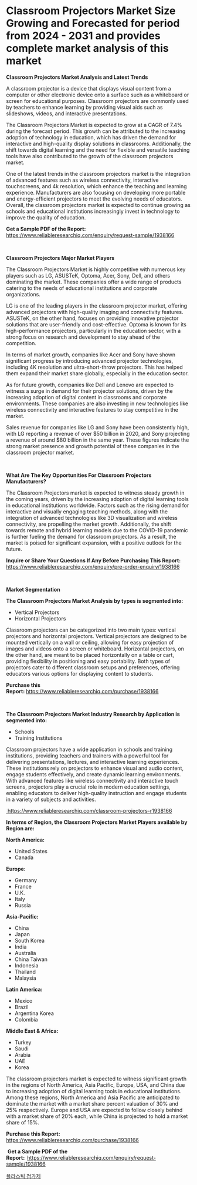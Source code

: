<p><h1>Classroom Projectors Market Size Growing and Forecasted for period from 2024 - 2031 and provides complete market analysis of this market</h1></p><p><strong>Classroom Projectors Market Analysis and Latest Trends</strong></p>
<p><p>A classroom projector is a device that displays visual content from a computer or other electronic device onto a surface such as a whiteboard or screen for educational purposes. Classroom projectors are commonly used by teachers to enhance learning by providing visual aids such as slideshows, videos, and interactive presentations.</p><p>The Classroom Projectors Market is expected to grow at a CAGR of 7.4% during the forecast period. This growth can be attributed to the increasing adoption of technology in education, which has driven the demand for interactive and high-quality display solutions in classrooms. Additionally, the shift towards digital learning and the need for flexible and versatile teaching tools have also contributed to the growth of the classroom projectors market.</p><p>One of the latest trends in the classroom projectors market is the integration of advanced features such as wireless connectivity, interactive touchscreens, and 4k resolution, which enhance the teaching and learning experience. Manufacturers are also focusing on developing more portable and energy-efficient projectors to meet the evolving needs of educators. Overall, the classroom projectors market is expected to continue growing as schools and educational institutions increasingly invest in technology to improve the quality of education.</p></p>
<p><strong>Get a Sample PDF of the Report:&nbsp;</strong> <a href="https://www.reliableresearchiq.com/enquiry/request-sample/1938166">https://www.reliableresearchiq.com/enquiry/request-sample/1938166</a></p>
<p>&nbsp;</p>
<p><strong>Classroom Projectors Major Market Players</strong></p>
<p><p>The Classroom Projectors Market is highly competitive with numerous key players such as LG, ASUSTeK, Optoma, Acer, Sony, Dell, and others dominating the market. These companies offer a wide range of products catering to the needs of educational institutions and corporate organizations.</p><p>LG is one of the leading players in the classroom projector market, offering advanced projectors with high-quality imaging and connectivity features. ASUSTeK, on the other hand, focuses on providing innovative projector solutions that are user-friendly and cost-effective. Optoma is known for its high-performance projectors, particularly in the education sector, with a strong focus on research and development to stay ahead of the competition.</p><p>In terms of market growth, companies like Acer and Sony have shown significant progress by introducing advanced projector technologies, including 4K resolution and ultra-short-throw projectors. This has helped them expand their market share globally, especially in the education sector.</p><p>As for future growth, companies like Dell and Lenovo are expected to witness a surge in demand for their projector solutions, driven by the increasing adoption of digital content in classrooms and corporate environments. These companies are also investing in new technologies like wireless connectivity and interactive features to stay competitive in the market.</p><p>Sales revenue for companies like LG and Sony have been consistently high, with LG reporting a revenue of over $50 billion in 2020, and Sony projecting a revenue of around $80 billion in the same year. These figures indicate the strong market presence and growth potential of these companies in the classroom projector market.</p></p>
<p>&nbsp;</p>
<p><strong>What Are The Key Opportunities For Classroom Projectors Manufacturers?</strong></p>
<p><p>The Classroom Projectors market is expected to witness steady growth in the coming years, driven by the increasing adoption of digital learning tools in educational institutions worldwide. Factors such as the rising demand for interactive and visually engaging teaching methods, along with the integration of advanced technologies like 3D visualization and wireless connectivity, are propelling the market growth. Additionally, the shift towards remote and hybrid learning models due to the COVID-19 pandemic is further fueling the demand for classroom projectors. As a result, the market is poised for significant expansion, with a positive outlook for the future.</p></p>
<p><strong>Inquire or Share Your Questions If Any Before Purchasing This Report:</strong> <a href="https://www.reliableresearchiq.com/enquiry/pre-order-enquiry/1938166">https://www.reliableresearchiq.com/enquiry/pre-order-enquiry/1938166</a></p>
<p>&nbsp;</p>
<p><strong>Market Segmentation</strong></p>
<p><strong>The Classroom Projectors Market Analysis by types is segmented into:</strong></p>
<p><ul><li>Vertical Projectors</li><li>Horizontal Projectors</li></ul></p>
<p><p>Classroom projectors can be categorized into two main types: vertical projectors and horizontal projectors. Vertical projectors are designed to be mounted vertically on a wall or ceiling, allowing for easy projection of images and videos onto a screen or whiteboard. Horizontal projectors, on the other hand, are meant to be placed horizontally on a table or cart, providing flexibility in positioning and easy portability. Both types of projectors cater to different classroom setups and preferences, offering educators various options for displaying content to students.</p></p>
<p><strong>Purchase this Report:&nbsp;</strong><a href="https://www.reliableresearchiq.com/purchase/1938166">https://www.reliableresearchiq.com/purchase/1938166</a></p>
<p>&nbsp;</p>
<p><strong>The Classroom Projectors Market Industry Research by Application is segmented into:</strong></p>
<p><ul><li>Schools</li><li>Training Institutions</li></ul></p>
<p><p>Classroom projectors have a wide application in schools and training institutions, providing teachers and trainers with a powerful tool for delivering presentations, lectures, and interactive learning experiences. These institutions rely on projectors to enhance visual and audio content, engage students effectively, and create dynamic learning environments. With advanced features like wireless connectivity and interactive touch screens, projectors play a crucial role in modern education settings, enabling educators to deliver high-quality instruction and engage students in a variety of subjects and activities.</p></p>
<p><a href="https://www.reliableresearchiq.com/classroom-projectors-r1938166">&nbsp;https://www.reliableresearchiq.com/classroom-projectors-r1938166</a></p>
<p><strong>In terms of Region, the Classroom Projectors Market Players available by Region are:</strong></p>
<p>
    <p> <strong> North America: </strong>
        <ul>
            <li>United States</li>
            <li>Canada</li>
        </ul>
        </p> 
    <p> <strong> Europe: </strong>
        <ul>
            <li>Germany</li>
            <li>France</li>
            <li>U.K.</li>
            <li>Italy</li>
            <li>Russia</li>
        </ul>
        </p> 
    <p> <strong> Asia-Pacific: </strong>
        <ul>
            <li>China</li>
            <li>Japan</li>
            <li>South Korea</li>
            <li>India</li>
            <li>Australia</li>
            <li>China Taiwan</li>
            <li>Indonesia</li>
            <li>Thailand</li>
            <li>Malaysia</li>
        </ul>
        </p> 
    <p> <strong> Latin America: </strong>
        <ul>
            <li>Mexico</li>
            <li>Brazil</li>
            <li>Argentina Korea</li>
            <li>Colombia</li>
        </ul>
        </p> 
    <p> <strong> Middle East & Africa: </strong>
        <ul>
            <li>Turkey</li>
            <li>Saudi</li>
            <li>Arabia</li>
            <li>UAE</li>
            <li>Korea</li>
        </ul>
    </p>
    </p>
<p><p>The classroom projectors market is expected to witness significant growth in the regions of North America, Asia Pacific, Europe, USA, and China due to increasing adoption of digital learning tools in educational institutions. Among these regions, North America and Asia Pacific are anticipated to dominate the market with a market share percent valuation of 30% and 25% respectively. Europe and USA are expected to follow closely behind with a market share of 20% each, while China is projected to hold a market share of 15%.</p></p>
<p><strong>Purchase this Report: </strong><a href="https://www.reliableresearchiq.com/purchase/1938166">https://www.reliableresearchiq.com/purchase/1938166</a></p>
<p>&nbsp;<strong>Get a Sample PDF of the Report:&nbsp;&nbsp;</strong><a href="https://www.reliableresearchiq.com/enquiry/request-sample/1938166">https://www.reliableresearchiq.com/enquiry/request-sample/1938166</a></p>
<p><strong></strong></p>
<p><p><a href="https://github.com/hxzi07639916/Market-Research-Report-List-3/blob/main/623993747321.md">플라스틱 첨가제</a></p></p>